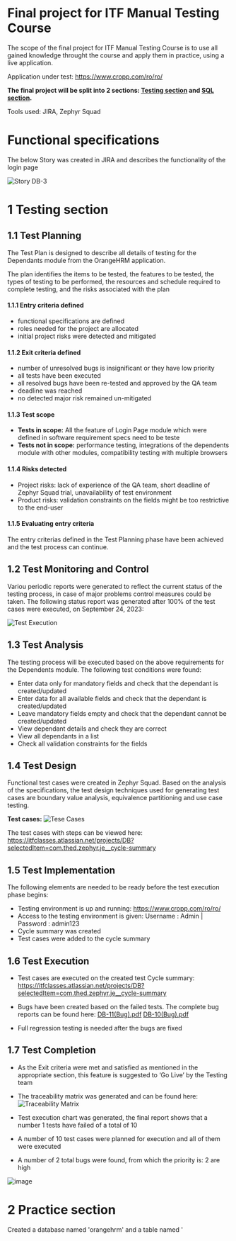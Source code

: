 # Final project for ITF Manual Testing Course

The scope of the final project for ITF Manual Testing Course is to use all gained knowledge throught the course and apply them in practice, using a live application. 

Application under test:
https://www.cropp.com/ro/ro/

**The final project will be split into 2 sections: [Testing section](https://github.com/brahutz/Proiect-Practic-Testare-Manuala#1-testing-section) 
and [SQL section](https://github.com/brahutz/Proiect-Practic-Testare-Manuala/blob/main/README.md#2-sql-section).**

Tools used: JIRA, Zephyr Squad

# Functional specifications

The below Story was created in JIRA and describes the functionality of the login page

![Story DB-3](https://github.com/brahutz/Proiect-Practic-Testare-Manuala/assets/130207713/e742ebc1-a285-49ea-9c2d-5f25410f0fe2)

# 1 Testing section

## 1.1 Test Planning

The Test Plan is designed to describe all details of testing for the Dependants module from the OrangeHRM application. 

The plan identifies the items to be tested, the features to be tested, the types of testing to be performed, the resources and schedule required to complete testing, and the risks associated with the plan

#### 1.1.1 Entry criteria defined

* functional specifications are defined
* roles needed for the project are allocated
* initial project risks were detected and mitigated

#### 1.1.2 Exit criteria defined

* number of unresolved bugs is insignificant or they have low priority
* all tests have been executed
* all resolved bugs have been re-tested and approved by the QA team
* deadline was reached
* no detected major risk remained un-mitigated

#### 1.1.3 Test scope

* __Tests in scope:__ All the feature of Login Page module which were defined in software requirement specs need to be teste
* __Tests not in scope:__ performance testing, integrations of the dependents module with other modules, compatibility testing with multiple browsers

#### 1.1.4 Risks detected

* Project risks: lack of experience of the QA team, short deadline of Zephyr Squad trial, unavailability of test environment
* Product risks: validation constraints on the fields might be too restrictive to the end-user

#### 1.1.5 Evaluating entry criteria

The entry criterias defined in the Test Planning phase have been achieved and the test process can continue. 

## 1.2 Test Monitoring and Control

Variou periodic reports were generated to reflect the current status of the testing process, in case of major problems control measures could be taken.
The following status report was generated after 100% of the test cases were executed, on September 24, 2023:

![Test Execution](https://github.com/brahutz/Proiect-Practic-Testare-Manuala/assets/130207713/0f98aaf6-8114-46e4-be49-123ad54e97d8)

## 1.3 Test Analysis

The testing process will be executed based on the above requirements for the Dependents module. The following test conditions were found:
 * Enter data only for mandatory fields and check that the dependant is created/updated
 * Enter data for all available fields and check that the dependant is created/updated
 * Leave mandatory fields empty and check that the dependant cannot be created/updated
 * View dependant details and check they are correct
 * View all dependants in a list
 * Check all validation constraints for the fields

## 1.4 Test Design

Functional test cases were created in Zephyr Squad. Based on the analysis of the specifications, the test design techniques used for generating test cases 
are boundary value analysis, equivalence partitioning and use case testing.

**Test cases:**
![Tese Cases](https://github.com/brahutz/Proiect-Practic-Testare-Manuala/assets/130207713/f159206b-d0ad-4e5b-ac83-f5597ee55db6)

The test cases with steps can be viewed here: https://itfclasses.atlassian.net/projects/DB?selectedItem=com.thed.zephyr.je__cycle-summary

## 1.5 Test Implementation

The following elements are needed to be ready before the test execution phase begins:

* Testing environment is up and running: https://www.cropp.com/ro/ro/
* Access to the testing environment is given: Username : Admin | Password : admin123
* Cycle summary was created 
* Test cases were added to the cycle summary


## 1.6 Test Execution

* Test cases are executed on the created test Cycle summary: https://itfclasses.atlassian.net/projects/DB?selectedItem=com.thed.zephyr.je__cycle-summary
* Bugs have been created based on the failed tests. The complete bug reports can be found here: [DB-11(Bug).pdf](https://github.com/brahutz/Proiect-Practic-Testare-Manuala/files/12708493/DB-11.Bug.pdf)
  [DB-10(Bug).pdf](https://github.com/brahutz/Proiect-Practic-Testare-Manuala/files/12708494/DB-10.Bug.pdf)

* Full regression testing is needed after the bugs are fixed

## 1.7 Test Completion

* As the Exit criteria were met and satisfied as mentioned in the appropriate section, this feature is suggested to ‘Go Live’ by the Testing team
* The traceability matrix was generated and can be found here:![Traceability Matrix](https://github.com/brahutz/Proiect-Practic-Testare-Manuala/assets/130207713/51b4aa13-2b92-40e8-89f7-f713c1747f26)

* Test execution chart was generated, the final report shows that a number 1 tests have failed of a total of 10 
* A number of 10 test cases were planned for execution and all of them were executed
* A number of 2 total bugs were found, from which the priority is: 2 are high

![image](https://user-images.githubusercontent.com/99291143/163691281-5ccb211d-c101-40ea-bb64-1a4f65f8e1b1.png)


# 2 Practice section

Created a database named 'orangehrm' and a table named '
